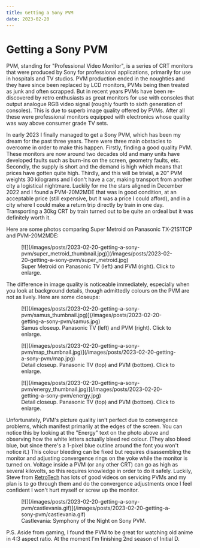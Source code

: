 ```yaml
---
title: Getting a Sony PVM
date: 2023-02-20
---
```


Getting a Sony PVM
==================

PVM, standing for "Professional Video Monitor", is a series of CRT monitors that
were produced by Sony for professional applications, primarily for use in
hospitals and TV studios.  PVM production ended in the noughties and they have
since been replaced by LCD monitors, PVMs being then treated as junk and often
scrapped.  But in recent years PVMs have been re-discovered by retro enthusiasts
as great monitors for use with consoles that output analogue RGB video signal
(roughly fourth to sixth generation of consoles).  This is due to superb image
quality offered by PVMs. After all these were professional monitors equipped
with electronics whose quality was way above consumer grade TV sets.

In early 2023 I finally managed to get a Sony PVM, which has been my dream for
the past three years.  There were three main obstacles to overcome in order to
make this happen.  Firstly, finding a good quality PVM.  These monitors are now
around two decades old and many units have developed faults such as burn-ins on
the screen, geometry faults, etc.  Secondly, the supply is short and the demand
is high which means that prices have gotten quite high.  Thirdly, and this will
be trivial, a 20&Prime; PVM weights 30 kilograms and I don't have a car, making
transport from another city a logistical nightmare.  Luckily for me the stars
aligned in December 2022 and I found a PVM-20M2MDE that was in good condition,
at an acceptable price (still expensive, but it was a price I could afford), and
in a city where I could make a return trip directly by train in one day.
Transporting a 30kg CRT by train turned out to be quite an ordeal but it was
definitely worth it.

Here are some photos comparing Super Metroid on Panasonic TX-21S1TCP and
PVM-20M2MDE:

<div class="thumbnail">
<figure>
[![](/images/posts/2023-02-20-getting-a-sony-pvm/super_metroid_thumbnail.jpg)](/images/posts/2023-02-20-getting-a-sony-pvm/super_metroid.jpg)
<figcaption>Super Metroid on Panasonic TV (left) and PVM (right).  Click to enlarge.</figcaption>
</figure>
</div>

The difference in image quality is noticeable immediately, especially when you
look at background details, though admittedly colours on the PVM are not as
lively.  Here are some closeups:

<div class="thumbnail">
<figure>
[![](/images/posts/2023-02-20-getting-a-sony-pvm/samus_thumbnail.jpg)](/images/posts/2023-02-20-getting-a-sony-pvm/samus.jpg)
<figcaption>Samus closeup.  Panasonic TV (left) and PVM (right).  Click to enlarge.</figcaption>
</figure>
</div>

<div class="thumbnail">
<figure>
[![](/images/posts/2023-02-20-getting-a-sony-pvm/map_thumbnail.jpg)](/images/posts/2023-02-20-getting-a-sony-pvm/map.jpg)
<figcaption>Detail closeup.  Panasonic TV (top) and PVM (bottom).  Click to enlarge.</figcaption>
</figure>
</div>

<div class="thumbnail">
<figure>
[![](/images/posts/2023-02-20-getting-a-sony-pvm/energy_thumbnail.jpg)](/images/posts/2023-02-20-getting-a-sony-pvm/energy.jpg)
<figcaption>Detail closeup.  Panasonic TV (top) and PVM (bottom).  Click to enlarge.</figcaption>
</figure>
</div>

Unfortunately, PVM's picture quality isn't perfect due to convergence problems,
which manifest primarily at the edges of the screen.  You can notice this by
looking at the "Energy" text on the photo above and observing how the white
letters actually bleed red colour.  (They also bleed blue, but since there's a
1-pixel blue outline around the font you won't notice it.)  This colour bleeding
can be fixed but requires disassembling the monitor and adjusting convergence
rings on the yoke while the monitor is turned on.  Voltage inside a PVM (or any
other CRT) can go as high as several kilovolts, so this requires knowledge in
order to do it safely.  Luckily, Steve from
[RetroTech](https://www.youtube.com/@RetroTechUSA) has lots of good videos on
servicing PVMs and my plan is to go through them and do the convergence
adjustments once I feel confident I won't hurt myself or screw up the monitor.

<div class="thumbnail">
<figure>
[![](/images/posts/2023-02-20-getting-a-sony-pvm/castlevania.gif)](/images/posts/2023-02-20-getting-a-sony-pvm/castlevania.gif)
<figcaption>Castlevania: Symphony of the Night on Sony PVM.</figcaption>
</figure>
</div>

P.S. Aside from gaming, I found the PVM to be great for watching old anime in
4:3 aspect ratio.  At the moment I'm finishing 2nd season of Initial D.
